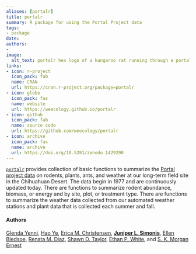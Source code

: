 ```yaml
---
aliases: [portalr]
title: portalr
summary: R package for using the Portal Project data
tags:
- package
date: 
authors: 
-
image:
  alt_text: portalr hex logo of a kangaroo rat running through a portal
links:
- icon: r-project
  icon_pack: fab
  name: CRAN
  url: https://cran.r-project.org/package=portalr
- icon: globe
  icon_pack: fas
  name: website
  url: https://weecology.github.io/portalr
- icon: github
  icon_pack: fab
  name: source code
  url: https://github.com/weecology/portalr
- icon: archive
  icon_pack: fas
  name: archive
  url: https://doi.org/10.5281/zenodo.1429290
---
```


[`portalr`](https://weecology.github.io/portalr/) provides collection of basic functions to summarize the  [Portal project data](https://portal.weecology.org/) on rodents, plants, ants, and weather at our long-term field site in the Chihuahuan Desert. 
The data begin in 1977 and are continuously updated today. 
There are functions to summarize rodent abundance, biomass, or energy and by site, plot, or treatment type. 
There are functions to summarize the weather data collected from our automated weather stations and plant data that is collected each summer and fall.

#### Authors


[Glenda Yenni](https://orcid.org/0000-0001-6969-1848),
[Hao Ye](https://orcid.org/0000-0002-8630-1458), 
[Erica M. Christensen](https://orcid.org/0000-0002-5635-2502),
[**Juniper L. Simonis**](https://orcid.org/0000-0001-9798-0460),
[Ellen Bledsoe](https://orcid.org/0000-0002-3629-7235), 
[Renata M. Diaz](https://orcid.org/0000-0003-0803-4734), 
[Shawn D. Taylor](https://orcid.org/0000-0002-6178-6903), 
[Ethan P. White](https://orcid.org/0000-0001-6728-7745), 
and 
[S. K. Morgan Ernest](https://orcid.org/0000-0002-6026-8530)

